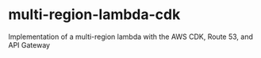 # multi-region-lambda-cdk
Implementation of a multi-region lambda with the AWS CDK, Route 53, and API Gateway
